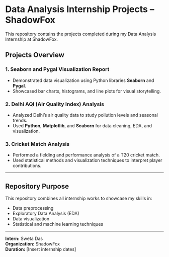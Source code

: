 # Data Analysis Internship Projects – ShadowFox

This repository contains the projects completed during my Data Analysis Internship at ShadowFox.

## Projects Overview

### 1. Seaborn and Pygal Visualization Report
- Demonstrated data visualization using Python libraries **Seaborn** and **Pygal**.
- Showcased bar charts, histograms, and line plots for visual storytelling.

### 2. Delhi AQI (Air Quality Index) Analysis
- Analyzed Delhi’s air quality data to study pollution levels and seasonal trends.
- Used **Python**, **Matplotlib**, and **Seaborn** for data cleaning, EDA, and visualization.

### 3. Cricket Match Analysis
- Performed a fielding and performance analysis of a T20 cricket match.
- Used statistical methods and visualization techniques to interpret player contributions.

---

##  Repository Purpose
This repository combines all internship works to showcase my skills in:
- Data preprocessing
- Exploratory Data Analysis (EDA)
- Data visualization
- Statistical and machine learning techniques

---

**Intern:** Sweta Das  
**Organization:** ShadowFox  
**Duration:** [Insert internship dates]
